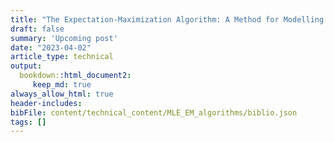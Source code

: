 ```yaml
---
title: "The Expectation-Maximization Algorithm: A Method for Modelling Mixture Models" 
draft: false
summary: 'Upcoming post' 
date: "2023-04-02"
article_type: technical
output:
  bookdown::html_document2:
     keep_md: true
always_allow_html: true
header-includes: 
bibFile: content/technical_content/MLE_EM_algorithms/biblio.json    
tags: []
---   
```







